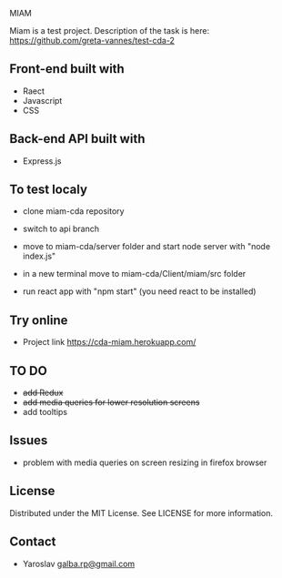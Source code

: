 MIAM

Miam is a test project.
Description of the task is here: https://github.com/greta-vannes/test-cda-2

## Front-end built with

- Raect
- Javascript
- CSS

## Back-end API built with

- Express.js

## To test localy

- clone miam-cda repository

- switch to api branch

- move to miam-cda/server folder and start node server with "node index.js"

- in a new terminal move to miam-cda/Client/miam/src folder

- run react app with "npm start" (you need react to be installed)

## Try online

- Project link https://cda-miam.herokuapp.com/

## TO DO

- ~~add Redux~~
- ~~add media queries for lower resolution screens~~
- add tooltips

## Issues

- problem with media queries on screen resizing in firefox browser

## License

Distributed under the MIT License. See LICENSE for more information.

## Contact

- Yaroslav <galba.rp@gmail.com>
